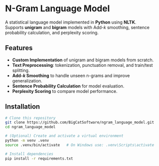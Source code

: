 # N-Gram Language Model

A statistical language model implemented in **Python** using **NLTK**.  
Supports **unigram** and **bigram** models with Add-*k* smoothing, sentence probability calculation, and perplexity scoring.

## Features
- **Custom Implementation** of unigram and bigram models from scratch.
- **Text Preprocessing**: tokenization, punctuation removal, and train/test splitting.
- **Add-*k* Smoothing** to handle unseen n-grams and improve generalization.
- **Sentence Probability Calculation** for model evaluation.
- **Perplexity Scoring** to compare model performance.

## Installation
```bash
# Clone this repository
git clone https://github.com/BigCatSoftware/ngram_language_model.git
cd ngram_language_model

# (Optional) Create and activate a virtual environment
python -m venv .venv
source .venv/bin/activate   # On Windows use: .venv\Scripts\activate

# Install dependencies
pip install -r requirements.txt
